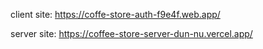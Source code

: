 client site: https://coffe-store-auth-f9e4f.web.app/

server site: https://coffee-store-server-dun-nu.vercel.app/
